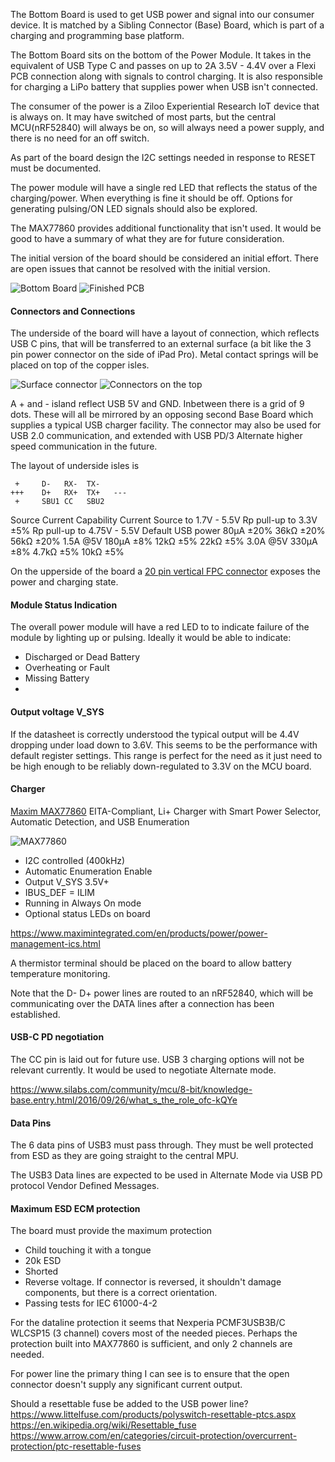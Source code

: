 The Bottom Board is used to get USB power and signal into our consumer device.
It is matched by a Sibling Connector (Base) Board, which is part of a charging and programming base platform.

The Bottom Board sits on the bottom of the Power Module. It takes in the equivalent of USB Type C and passes on up to 2A 3.5V - 4.4V over a Flexi PCB connection along with signals to control charging. 
It is also responsible for charging a LiPo battery that supplies power when USB isn't connected.

The consumer of the power is a Ziloo Experiential Research IoT device that is always on. 
It may have switched of most parts, but the central MCU(nRF52840) will always be on, 
so will always need a power supply, and there is no need for an off switch.

As part of the board design the I2C settings needed in response to RESET must be documented.

The power module will have a single red LED that reflects the status of the charging/power. 
When everything is fine it should be off. Options for generating pulsing/ON LED signals should also be
explored.

The MAX77860 provides additional functionality that isn't used. It would be good to have a summary of
what they are for future consideration.

The initial version of the board should be considered an initial effort. There are open issues that cannot
be resolved with the initial version.

![Bottom Board](./images/bottom-board.jpg)
![Finished PCB](./images/20210601_131838.jpg)


#### Connectors and Connections

The underside of the board will have a layout of connection, which reflects USB C pins, that will be transferred to an external surface (a bit like the 3 pin power connector on the side of iPad Pro). Metal contact springs will be placed on
top of the copper isles.

![Surface connector](./images/BOT.png)
![Connectors on the top](./images/TOP.png)

A + and - island reflect USB 5V and GND. Inbetween there is a grid of 9 dots. 
These will all be mirrored by an opposing second Base Board which supplies a 
typical USB charger facility. The connector may also be used for USB 2.0 communication, 
and extended with USB PD/3 Alternate higher speed communication in the future.

The layout of underside isles is

```  
 +     D-   RX-  TX- 
+++    D+   RX+  TX+   ---
 +     SBU1 CC   SBU2
```


Source Current Capability       Current Source to 1.7V - 5.5V       Rp pull-up to 3.3V ±5%      Rp pull-up to 4.75V - 5.5V
Default USB power               80μA ±20%                           36kΩ ±20%                   56kΩ ±20%
1.5A @5V                        180μA ±8%                           12kΩ ±5%                    22kΩ ±5%
3.0A @5V                        330μA ±8%                           4.7kΩ ±5%                   10kΩ ±5%

On the upperside of the board a [20 pin vertical FPC connector](./CONNECTORS.md#20-pin-power-supply-connector-522072033) exposes the power and charging state.


#### Module Status Indication

The overall power module will have a red LED to to indicate failure of the module by lighting up or pulsing. Ideally it would be able to indicate:

* Discharged or Dead Battery
* Overheating or Fault
* Missing Battery
* 



#### Output voltage V_SYS

If the datasheet is correctly understood the typical output will be 4.4V dropping under load down to 3.6V.
This seems to be the performance with default register settings. This range is perfect for the need as it just need to be high enough to be reliably down-regulated to 3.3V on the MCU board.


#### Charger

[Maxim MAX77860](./MAX77860.pdf)
EITA-Compliant, Li+ Charger with Smart Power Selector, Automatic Detection, and USB Enumeration

![MAX77860](./MAX77860.png)

* I2C controlled (400kHz)
* Automatic Enumeration Enable
* Output V_SYS 3.5V+ 
* IBUS_DEF = ILIM
* Running in Always On mode
* Optional status LEDs on board


https://www.maximintegrated.com/en/products/power/power-management-ics.html

A thermistor terminal should be placed on the board to allow battery temperature monitoring.

Note that the D- D+ power lines are routed to an nRF52840, which will be communicating over the DATA lines
after a connection has been established.


#### USB-C PD negotiation

The CC pin is laid out for future use. USB 3 charging options will not be relevant currently.
It would be used to negotiate Alternate mode.

https://www.silabs.com/community/mcu/8-bit/knowledge-base.entry.html/2016/09/26/what_s_the_role_ofc-kQYe


#### Data Pins

The 6 data pins of USB3 must pass through.
They must be well protected from ESD as they are going straight to the central MPU.

The USB3 Data lines are expected to be used in Alternate Mode via USB PD protocol Vendor Defined Messages.


#### Maximum ESD ECM protection

The board must provide the maximum protection

* Child touching it with a tongue
* 20k ESD
* Shorted
* Reverse voltage. If connector is reversed, it shouldn't damage components, but there is a correct orientation.
* Passing tests for IEC 61000-4-2

For the dataline protection it seems that Nexperia PCMF3USB3B/C WLCSP15 (3 channel) covers most of the needed pieces. Perhaps the protection built into MAX77860 is sufficient, and only 2 channels are needed.

For power line the primary thing I can see is to ensure that the open connector doesn't supply any significant current output.

Should a resettable fuse be added to the USB power line?
https://www.littelfuse.com/products/polyswitch-resettable-ptcs.aspx
https://en.wikipedia.org/wiki/Resettable_fuse
https://www.arrow.com/en/categories/circuit-protection/overcurrent-protection/ptc-resettable-fuses





